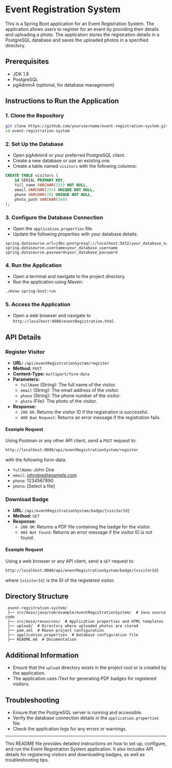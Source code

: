 # Event Registration System

This is a Spring Boot application for an Event Registration System. The application allows users to register for an event by providing their details and uploading a photo. The application stores the registration details in a PostgreSQL database and saves the uploaded photos in a specified directory.

## Prerequisites

- JDK 1.8
- PostgreSQL
- pgAdmin4 (optional, for database management)

## Instructions to Run the Application

### 1. Clone the Repository
```sh
git clone https://github.com/yourusername/event-registration-system.git
cd event-registration-system
```

### 2. Set Up the Database
- Open pgAdmin4 or your preferred PostgreSQL client.
- Create a new database or use an existing one.
- Create a table named `visitors` with the following columns:

```sql
CREATE TABLE visitors (
    id SERIAL PRIMARY KEY,
    full_name VARCHAR(255) NOT NULL,
    email VARCHAR(255) UNIQUE NOT NULL,
    phone VARCHAR(20) UNIQUE NOT NULL,
    photo_path VARCHAR(500)
);
```

### 3. Configure the Database Connection
- Open the `application.properties` file.
- Update the following properties with your database details:

```properties
spring.datasource.url=jdbc:postgresql://localhost:5432/your_database_name
spring.datasource.username=your_database_username
spring.datasource.password=your_database_password
```

### 4. Run the Application
- Open a terminal and navigate to the project directory.
- Run the application using Maven:

```sh
./mvnw spring-boot:run
```

### 5. Access the Application
- Open a web browser and navigate to `http://localhost:8080/eventRegistration.html`.

## API Details

### Register Visitor

- **URL:** `/api/eventRegistrationSystem/register`
- **Method:** `POST`
- **Content-Type:** `multipart/form-data`
- **Parameters:**
  - `fullName` (String): The full name of the visitor.
  - `email` (String): The email address of the visitor.
  - `phone` (String): The phone number of the visitor.
  - `photo` (File): The photo of the visitor.
- **Response:**
  - `200 OK`: Returns the visitor ID if the registration is successful.
  - `400 Bad Request`: Returns an error message if the registration fails.

#### Example Request

Using Postman or any other API client, send a `POST` request to:
```sh
http://localhost:8080/api/eventRegistrationSystem/register
```
with the following form-data:

- `fullName`: John Doe
- `email`: johndoe@example.com
- `phone`: 1234567890
- `photo`: [Select a file]

### Download Badge

- **URL:** `/api/eventRegistrationSystem/badge/{visitorId}`
- **Method:** `GET`
- **Response:**
  - `200 OK`: Returns a PDF file containing the badge for the visitor.
  - `404 Not Found`: Returns an error message if the visitor ID is not found.

#### Example Request

Using a web browser or any API client, send a `GET` request to:
```sh
http://localhost:8080/api/eventRegistrationSystem/badge/{visitorId}
```
where `{visitorId}` is the ID of the registered visitor.

## Directory Structure

```
 event-registration-system/
 ├── src/main/java/com/example/eventRegistrationSystem/  # Java source code
 ├── src/main/resources/  # Application properties and HTML templates
 ├── upload/  # Directory where uploaded photos are stored
 ├── pom.xml  # Maven project configuration
 ├── application.properties  # Database configuration file
 ├── README.md  # Documentation
```

## Additional Information

- Ensure that the `upload` directory exists in the project root or is created by the application.
- The application uses iText for generating PDF badges for registered visitors.

## Troubleshooting

- Ensure that the PostgreSQL server is running and accessible.
- Verify the database connection details in the `application.properties` file.
- Check the application logs for any errors or warnings.

---

This README file provides detailed instructions on how to set up, configure, and run the Event Registration System application. It also includes API details for registering visitors and downloading badges, as well as troubleshooting tips.

